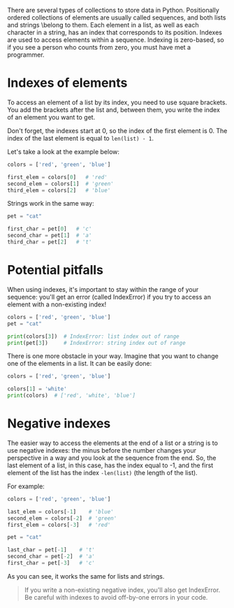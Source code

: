 There are several types of collections to store data in Python. Positionally ordered collections of elements are usually called sequences, and both lists and strings 
\belong to them. Each element in a list, as well as each character in a string, has an index that corresponds to its position. Indexes are used to access elements 
within a sequence. Indexing is zero-based, so if you see a person who counts from zero, 
you must have met a programmer.

# Indexes of elements
To access an element of a list by its index, you need to use square brackets. 
You add the brackets after the list and, between them, you write the index of an element you want to get.

Don't forget, the indexes start at 0, so the index of the first element is 0. The index of the last element is equal to `len(list) - 1`.

Let's take a look at the example below:

```python
colors = ['red', 'green', 'blue']

first_elem = colors[0]   # 'red'
second_elem = colors[1]  # 'green'
third_elem = colors[2]   # 'blue'
```

Strings work in the same way:

```python
pet = "cat"

first_char = pet[0]   # 'c'
second_char = pet[1]  # 'a'
third_char = pet[2]   # 't'
```

# Potential pitfalls
When using indexes, it's important to stay within the range of your sequence: you'll get an error (called IndexError) if you try to access an element with a non-existing index!

```python
colors = ['red', 'green', 'blue']
pet = "cat"

print(colors[3])  # IndexError: list index out of range
print(pet[3])     # IndexError: string index out of range
```

There is one more obstacle in your way. Imagine that you want to change one of the elements in a list. It can be easily done:

```python
colors = ['red', 'green', 'blue']

colors[1] = 'white'
print(colors)  # ['red', 'white', 'blue']
```

# Negative indexes

The easier way to access the elements at the end of a list or a string is to use negative indexes: the minus before the number changes your perspective in a way and you look at the sequence from the end. So, the last element of a list, in this case, has the index equal to -1, and the first element of the list has the index `-len(list)` (the length of the list).

For example:

```python
colors = ['red', 'green', 'blue']

last_elem = colors[-1]    # 'blue'
second_elem = colors[-2]  # 'green'
first_elem = colors[-3]   # 'red'

pet = "cat"

last_char = pet[-1]    # 't'
second_char = pet[-2]  # 'a'
first_char = pet[-3]   # 'c'
```

As you can see, it works the same for lists and strings.

> If you write a non-existing negative index, you'll also get IndexError. Be careful with indexes to avoid off-by-one errors in your code.
